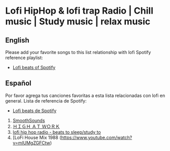 ﻿# Lofi HipHop & lofi trap Radio | Chill music | Study music | relax music

## English
Please add your favorite songs to this list  relationship with lofi
Spotify reference playlist:
- [Lofi beats of Spotify](https://open.spotify.com/playlist/37i9dQZF1DWWQRwui0ExPn)


## Español
Por favor agrega tus canciones favoritas a esta lista relacionadas con lofi en general.
Lista de referencia de Spotify:
- [Lofi beats de Spotify](https://open.spotify.com/playlist/37i9dQZF1DWWQRwui0ExPn)

1. [SmoothSounds](https://www.youtube.com/watch?v=8Phpz8UHC4U)
2. [ＨＩＧＨ ＡＴ ＷＯＲＫ ](https://www.youtube.com/watch?v=guxOWq0kDLs)
4. [lofi hip hop radio - beats to sleep/study to](https://www.youtube.com/watch?v=GEKY86GGYso)
5. [LoFi House Mix 1988  (https://www.youtube.com/watch?v=mlUMgZGFCtw)

